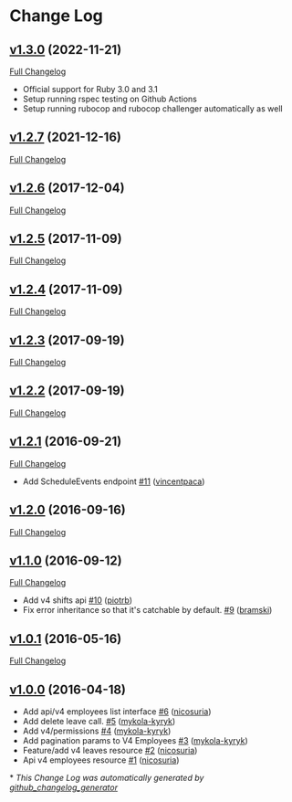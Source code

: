 # Change Log

## [v1.3.0](https://github.com/payrollhero/payroll_hero-api/tree/v1.3.0) (2022-11-21)
[Full Changelog](https://github.com/payrollhero/payroll_hero-api/compare/v1.2.7...v1.3.0)

- Official support for Ruby 3.0 and 3.1
- Setup running rspec testing on Github Actions
- Setup running rubocop and rubocop challenger automatically as well

## [v1.2.7](https://github.com/payrollhero/payroll_hero-api/tree/v1.2.7) (2021-12-16)
[Full Changelog](https://github.com/payrollhero/payroll_hero-api/compare/v1.2.6...v1.2.7)

## [v1.2.6](https://github.com/payrollhero/payroll_hero-api/tree/v1.2.6) (2017-12-04)
[Full Changelog](https://github.com/payrollhero/payroll_hero-api/compare/v1.2.5...v1.2.6)

## [v1.2.5](https://github.com/payrollhero/payroll_hero-api/tree/v1.2.5) (2017-11-09)
[Full Changelog](https://github.com/payrollhero/payroll_hero-api/compare/v1.2.4...v1.2.5)

## [v1.2.4](https://github.com/payrollhero/payroll_hero-api/tree/v1.2.4) (2017-11-09)
[Full Changelog](https://github.com/payrollhero/payroll_hero-api/compare/v1.2.3...v1.2.4)

## [v1.2.3](https://github.com/payrollhero/payroll_hero-api/tree/v1.2.3) (2017-09-19)
[Full Changelog](https://github.com/payrollhero/payroll_hero-api/compare/v1.2.2...v1.2.3)

## [v1.2.2](https://github.com/payrollhero/payroll_hero-api/tree/v1.2.2) (2017-09-19)
[Full Changelog](https://github.com/payrollhero/payroll_hero-api/compare/v1.2.1...v1.2.2)

## [v1.2.1](https://github.com/payrollhero/payroll_hero-api/tree/v1.2.1) (2016-09-21)
[Full Changelog](https://github.com/payrollhero/payroll_hero-api/compare/v1.2.0...v1.2.1)

- Add ScheduleEvents endpoint [\#11](https://github.com/payrollhero/payroll_hero-api/pull/11) ([vincentpaca](https://github.com/vincentpaca))

## [v1.2.0](https://github.com/payrollhero/payroll_hero-api/tree/v1.2.0) (2016-09-16)
[Full Changelog](https://github.com/payrollhero/payroll_hero-api/compare/v1.1.0...v1.2.0)

## [v1.1.0](https://github.com/payrollhero/payroll_hero-api/tree/v1.1.0) (2016-09-12)
[Full Changelog](https://github.com/payrollhero/payroll_hero-api/compare/v1.0.1...v1.1.0)

- Add v4 shifts api [\#10](https://github.com/payrollhero/payroll_hero-api/pull/10) ([piotrb](https://github.com/piotrb))
- Fix error inheritance so that it's catchable by default. [\#9](https://github.com/payrollhero/payroll_hero-api/pull/9) ([bramski](https://github.com/bramski))

## [v1.0.1](https://github.com/payrollhero/payroll_hero-api/tree/v1.0.1) (2016-05-16)
[Full Changelog](https://github.com/payrollhero/payroll_hero-api/compare/v1.0.0...v1.0.1)

## [v1.0.0](https://github.com/payrollhero/payroll_hero-api/tree/v1.0.0) (2016-04-18)
- Add api/v4 employees list interface [\#6](https://github.com/payrollhero/payroll_hero-api/pull/6) ([nicosuria](https://github.com/nicosuria))
- Add delete leave call. [\#5](https://github.com/payrollhero/payroll_hero-api/pull/5) ([mykola-kyryk](https://github.com/mykola-kyryk))
- Add v4/permissions [\#4](https://github.com/payrollhero/payroll_hero-api/pull/4) ([mykola-kyryk](https://github.com/mykola-kyryk))
- Add pagination params to V4 Employees [\#3](https://github.com/payrollhero/payroll_hero-api/pull/3) ([mykola-kyryk](https://github.com/mykola-kyryk))
- Feature/add v4 leaves resource [\#2](https://github.com/payrollhero/payroll_hero-api/pull/2) ([nicosuria](https://github.com/nicosuria))
- Api v4 employees resource [\#1](https://github.com/payrollhero/payroll_hero-api/pull/1) ([nicosuria](https://github.com/nicosuria))



\* *This Change Log was automatically generated by [github_changelog_generator](https://github.com/skywinder/Github-Changelog-Generator)*
